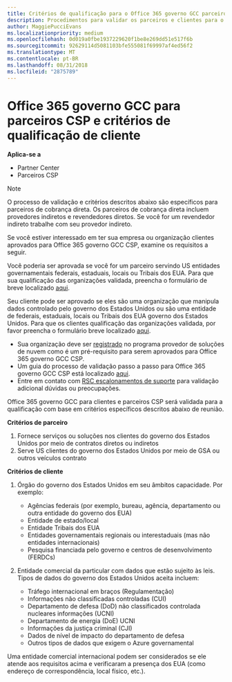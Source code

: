 ```yaml
---
title: Critérios de qualificação para o Office 365 governo GCC parceiro e do cliente | Partner Center
description: Procedimentos para validar os parceiros e clientes para o Office 365 governo GCC CSP.
author: MaggiePucciEvans
ms.localizationpriority: medium
ms.openlocfilehash: 0d019a0fbe1937229620f1be8e269dd51e517f6b
ms.sourcegitcommit: 92629114d5081103bfe555081f69997af4ed56f2
ms.translationtype: MT
ms.contentlocale: pt-BR
ms.lasthandoff: 08/31/2018
ms.locfileid: "2875789"
---
```

# <a name="office-365-government-gcc-for-csp-partner-and-customer-eligibility-criteria"></a>Office 365 governo GCC para parceiros CSP e critérios de qualificação de cliente

**Aplica-se a**

-  Partner Center
-  Parceiros CSP

>[!NOTE]
>O processo de validação e critérios descritos abaixo são específicos para parceiros de cobrança direta. Os parceiros de cobrança direta incluem provedores indiretos e revendedores diretos.  Se você for um revendedor indireto trabalhe com seu provedor indireto. 

Se você estiver interessado em ter sua empresa ou organização clientes aprovados para Office 365 governo GCC CSP, examine os requisitos a seguir.

Você poderia ser aprovada se você for um parceiro servindo US entidades governamentais federais, estaduais, locais ou Tribais dos EUA. Para que sua qualificação das organizações validada, preencha o formulário de breve localizado [aqui](https://products.office.com/government/eligibility-validation?ReqType=CSPPartner).

Seu cliente pode ser aprovado se eles são uma organização que manipula dados controlado pelo governo dos Estados Unidos ou são uma entidade de federais, estaduais, locais ou Tribais dos EUA governo dos Estados Unidos. Para que os clientes qualificação das organizações validada, por favor preencha o formulário breve localizado [aqui](https://products.office.com/government/eligibility-validation?ReqType=CSPCustomer). 

-   Sua organização deve ser [registrado](https://partnercenter.microsoft.com/partner/cloud-solution-provider) no programa provedor de soluções de nuvem como é um pré-requisito para serem aprovados para Office 365 governo GCC CSP.
-   Um guia do processo de validação passo a passo para Office 365 governo GCC CSP está localizado [aqui](https://go.microsoft.com/fwlink/?linkid=2007323).
-   Entre em contato com [RSC escalonamentos de suporte](mailto:usgcce@microsoft.com) para validação adicional dúvidas ou preocupações.

Office 365 governo GCC para clientes e parceiros CSP será validada para a qualificação com base em critérios específicos descritos abaixo de reunião.

**Critérios de parceiro**
1.  Fornece serviços ou soluções nos clientes do governo dos Estados Unidos por meio de contratos diretos ou indiretos
2.  Serve US clientes do governo dos Estados Unidos por meio de GSA ou outros veículos contrato

**Critérios de cliente**
1.  Órgão do governo dos Estados Unidos em seu âmbitos capacidade. Por exemplo:
 
    -  Agências federais (por exemplo, bureau, agência, departamento ou outra entidade do governo dos EUA)
    -   Entidade de estado/local 
    -   Entidade Tribais dos EUA
    -   Entidades governamentais regionais ou interestaduais (mas não entidades internacionais)
    -   Pesquisa financiada pelo governo e centros de desenvolvimento (FERDCs)

2.  Entidade comercial da particular com dados que estão sujeito às leis. Tipos de dados do governo dos Estados Unidos aceita incluem: 
    -   Tráfego internacional em braços (Regulamentação)
    -   Informações não classificadas controladas (CUI)
    -   Departamento de defesa (DoD) não classificados controlada nucleares informações (UCNI)
    -   Departamento de energia (DoE) UCNI
    -   Informações da justiça criminal (CJI)
    -   Dados de nível de impacto do departamento de defesa
    -   Outros tipos de dados que exigem o Azure governamental

Uma entidade comercial internacional podem ser considerados se ele atende aos requisitos acima e verificaram a presença dos EUA (como endereço de correspondência, local físico, etc.).

